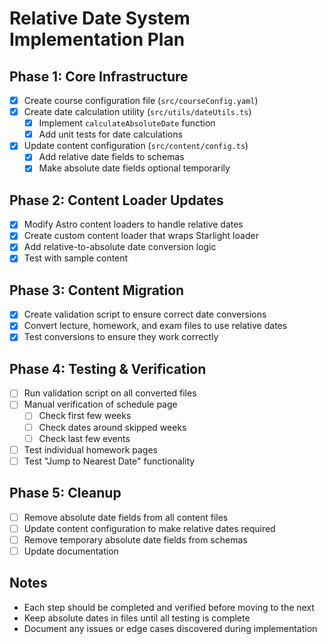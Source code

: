 # Relative Date System Implementation Plan

## Phase 1: Core Infrastructure
- [x] Create course configuration file (`src/courseConfig.yaml`)
- [x] Create date calculation utility (`src/utils/dateUtils.ts`)
  - [x] Implement `calculateAbsoluteDate` function
  - [x] Add unit tests for date calculations
- [x] Update content configuration (`src/content/config.ts`)
  - [x] Add relative date fields to schemas
  - [x] Make absolute date fields optional temporarily

## Phase 2: Content Loader Updates
- [x] Modify Astro content loaders to handle relative dates
- [x] Create custom content loader that wraps Starlight loader
- [x] Add relative-to-absolute date conversion logic
- [x] Test with sample content

## Phase 3: Content Migration
- [x] Create validation script to ensure correct date conversions
- [x] Convert lecture, homework, and exam files to use relative dates
- [x] Test conversions to ensure they work correctly

## Phase 4: Testing & Verification
- [ ] Run validation script on all converted files
- [ ] Manual verification of schedule page
  - [ ] Check first few weeks
  - [ ] Check dates around skipped weeks
  - [ ] Check last few events
- [ ] Test individual homework pages
- [ ] Test "Jump to Nearest Date" functionality

## Phase 5: Cleanup
- [ ] Remove absolute date fields from all content files
- [ ] Update content configuration to make relative dates required
- [ ] Remove temporary absolute date fields from schemas
- [ ] Update documentation

## Notes
- Each step should be completed and verified before moving to the next
- Keep absolute dates in files until all testing is complete
- Document any issues or edge cases discovered during implementation 